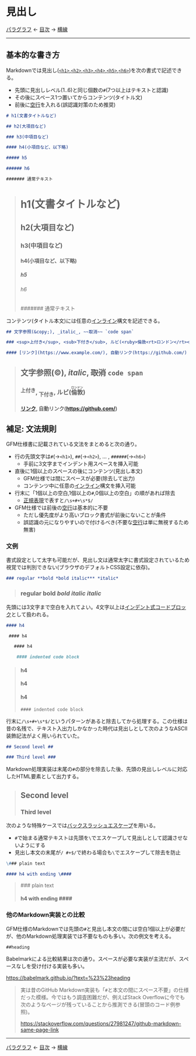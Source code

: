 # 見出し

[パラグラフ]
← [目次] →
[横線]

------------------------------------------------------------------------

## 基本的な書き方

Markdownでは見出し([`<h1>`,`<h2>`,`<h3>`,`<h4>`,`<h5>`,`<h6>`](https://developer.mozilla.org/ja/docs/Web/HTML/Element/Heading_Elements))を次の書式で記述できる。

* 先頭に見出しレベル(1..6)と同じ個数の`#`(7つ以上はテキストと認識)
* その後にスペース1つ置いてからコンテンツ(タイトル文)
* 前後に[空行]を入れる(誤認識対策のため推奨)

```markdown
# h1(文書タイトルなど)

## h2(大項目など)

### h3(中項目など)

#### h4(小項目など、以下略)

##### h5

###### h6

####### 通常テキスト
```

> # h1(文書タイトルなど)
> 
> ## h2(大項目など)
> 
> ### h3(中項目など)
> 
> #### h4(小項目など、以下略)
> 
> ##### h5
> 
> ###### h6
> 
> ####### 通常テキスト

コンテンツ(タイトル本文)には任意の[インライン]構文を記述できる。

```markdown
## 文字参照(&copy;), _italic_, ~~取消~~ `code span`

### <sup>上付き</sup>, <sub>下付き</sub>, ルビ(<ruby>倫敦<rt>ロンドン</rt></ruby>)

#### [リンク](https://www.example.com/), 自動リンク(https://github.com/)
```

> ## 文字参照(&copy;), _italic_, ~~取消~~ `code span`
> 
> ### <sup>上付き</sup>, <sub>下付き</sub>, ルビ(<ruby>倫敦<rt>ロンドン</rt></ruby>)
> 
> #### [リンク](https://www.example.com/), 自動リンク(https://github.com/)

## 補足: 文法規則

GFM仕様書に記載されている文法をまとめると次の通り。

* 行の先頭文字は`#`(→`<h1>`), `##`(→`<h2>`), ... , `######`(→`<h6>`)
    * 手前に3文字までインデント用スペースを挿入可能
* 直後に1個以上のスペースの後にコンテンツ(見出し本文)
    * GFM仕様では間にスペースが必要(除去して出力)
    * コンテンツ中に任意の[インライン]構文を挿入可能
* 行末に「1個以上の空白,1個以上の`#`,0個以上の空白」の順があれば除去
    * [正規表現]で表すと`/\s+#+\s*$/`
* GFM仕様では前後の[空行]は基本的に不要
    * ただし優先度がより高いブロック書式が前後にないことが条件
    * 誤認識の元になりやすいので付けるべき(不要な[空行]は単に無視するため無害)

### 文例

書式設定として太字も可能だが、見出し文は通常太字に書式設定されているため視覚では判別できない(ブラウザのデフォルトCSS設定に依存)。

```markdown
### regular **bold *bold italic*** *italic*
```

> ### regular **bold *bold italic*** *italic*

先頭には3文字まで空白を入れてよい。4文字以上は[インデント式コードブロック]として扱われる。

```markdown
#### h4

 #### h4

   #### h4

    #### indented code block
```

> #### h4
> 
>  #### h4
> 
>    #### h4
> 
>     #### indented code block

行末に`/\s+#+\s*$/`というパターンがあると除去してから処理する。この仕様は昔の名残で、テキスト入出力しかなかった時代は見出しとして次のようなASCII装飾記法がよく用いられていた。

```markdown
## Second level ##

### Third level ###
```

Markdown処理実装は末尾の`#`の部分を除去した後、先頭の見出しレベルに対応したHTML要素として出力する。

> ## Second level ##
> 
> ### Third level ###

次のような特殊ケースでは[バックスラッシュエスケープ]を用いる。

* `#`で始まる通常テキストは先頭を`\`でエスケープして見出しとして認識させないようにする
* 見出し本文の末尾が`/ #+$/`で終わる場合も`\`でエスケープして除去を防止

```markdown
\### plain text

#### h4 with ending \####
```

> \### plain text
> 
> #### h4 with ending \####

<!-- 
内容未熟のため一時保留

### 前後の空行の必要性

GFM仕様書には「空行で区切る必要なし」(→ [Example 47](https://higuma.github.io/github-markdown-guide/gfm/#example-47))と書かれているが、空行の省略は勧められない(必ず入れるべき)。例えば次のように[リストアイテム]の直後にインデント付きで書くとアイテムの内部に見出しが作成される。

```markdown
* list item
  ### h3 (inside list item)

### h3 (top level)
```

> * list item
>   ### h3 (inside list item)
> 
> ### h3 (top level)
-->

### 他のMarkdown実装との比較

GFM仕様のMarkdownでは先頭の`#`と見出し本文の間には空白1個以上が必要だが、他のMarkdown処理実装では不要なものも多い。次の例文を考える。

```markdown
##heading
```

Babelmarkによる比較結果は次の通り。スペースが必要な実装が主流だが、スペースなしを受け付ける実装も多い。

https://babelmark.github.io/?text=%23%23heading

> 実は昔のGitHub Markdown実装も「`#`と本文の間にスペース不要」の仕様だった模様。今ではもう調査困難だが、例えばStack Overflowに今でも次のようなページが残っていることから推測できる(冒頭のコード例参照)。
> 
> https://stackoverflow.com/questions/27981247/github-markdown-same-page-link

------------------------------------------------------------------------

[パラグラフ]
← [目次] →
[横線]

[パラグラフ]: paragraphs.md
[目次]: index.md
[横線]: horizontal-rules.md

[インデント式コードブロック]: indented-code-blocks.md
[インライン]: inlines.md
[バックスラッシュエスケープ]: backslash-escapes.md
[リストアイテム]: list-items.md
[正規表現]: https://developer.mozilla.org/ja/docs/Web/JavaScript/Guide/Regular_Expressions
[空行]: blank-lines.md
